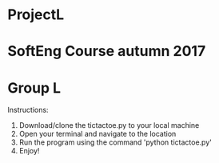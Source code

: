 # ProjectL
# SoftEng Course autumn 2017
# Group L

Instructions:

1. Download/clone the tictactoe.py to your local machine
2. Open your terminal and navigate to the location
3. Run the program using the command 'python tictactoe.py'
4. Enjoy!
